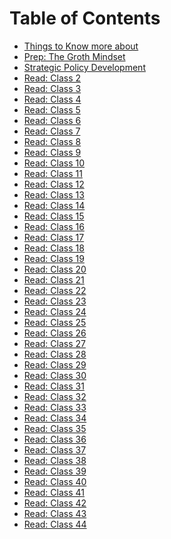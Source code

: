 # Table of Contents

- [Things to Know more about](ReadmeT.md)
- [Prep: The Groth Mindset](/Readings/Prep:GrowthMinset.md)
- [Strategic Policy Development](Read1.md)  <!-- Link to 'Read: Class 1' document -->
- [Read: Class 2](Read2.md)  <!-- Link to 'Read: Class 2' document -->
- [Read: Class 3](Read3.md)  <!-- Link to 'Read: Class 3' document -->
- [Read: Class 4](Read4.md)  <!-- Link to 'Read: Class 4' document -->
- [Read: Class 5](Read5.md)  <!-- Link to 'Read: Class 5' document -->
- [Read: Class 6](Read6.md)  <!-- Link to 'Read: Class 6' document -->
- [Read: Class 7](Read7.md)  <!-- Link to 'Read: Class 7' document -->
- [Read: Class 8](Read8.md)  <!-- Link to 'Read: Class 8' document -->
- [Read: Class 9](Read9.md)  <!-- Link to 'Read: Class 9' document -->
- [Read: Class 10](Read10.md)  <!-- Link to 'Read: Class 10' document -->
- [Read: Class 11](Read11.md)  <!-- Link to 'Read: Class 11' document -->
- [Read: Class 12](Read12.md)  <!-- Link to 'Read: Class 12' document -->
- [Read: Class 13](Read13.md)  <!-- Link to 'Read: Class 13' document -->
- [Read: Class 14](Read14.md)  <!-- Link to 'Read: Class 14' document -->
- [Read: Class 15](Read15.md)  <!-- Link to 'Read: Class 15' document -->
- [Read: Class 16](Read16.md)  <!-- Link to 'Read: Class 16' document -->
- [Read: Class 17](Read17.md)  <!-- Link to 'Read: Class 17' document -->
- [Read: Class 18](Read18.md)  <!-- Link to 'Read: Class 18' document -->
- [Read: Class 19](Read19.md)  <!-- Link to 'Read: Class 19' document -->
- [Read: Class 20](Read20.md)  <!-- Link to 'Read: Class 20' document -->
- [Read: Class 21](Read21.md)  <!-- Link to 'Read: Class 21' document -->
- [Read: Class 22](Read22.md)  <!-- Link to 'Read: Class 22' document -->
- [Read: Class 23](Read23.md)  <!-- Link to 'Read: Class 23' document -->
- [Read: Class 24](Read24.md)  <!-- Link to 'Read: Class 24' document -->
- [Read: Class 25](Read25.md)  <!-- Link to 'Read: Class 25' document -->
- [Read: Class 26](Read26.md)  <!-- Link to 'Read: Class 26' document -->
- [Read: Class 27](Read27.md)  <!-- Link to 'Read: Class 27' document -->
- [Read: Class 28](Read28.md)  <!-- Link to 'Read: Class 28' document -->
- [Read: Class 29](Read29.md)  <!-- Link to 'Read: Class 29' document -->
- [Read: Class 30](Read30.md)  <!-- Link to 'Read: Class 30' document -->
- [Read: Class 31](Read31.md)  <!-- Link to 'Read: Class 31' document -->
- [Read: Class 32](Read32.md)  <!-- Link to 'Read: Class 32' document -->
- [Read: Class 33](Read33.md)  <!-- Link to 'Read: Class 33' document -->
- [Read: Class 34](Read34.md)  <!-- Link to 'Read: Class 34' document -->
- [Read: Class 35](Read35.md)  <!-- Link to 'Read: Class 35' document -->
- [Read: Class 36](Read36.md)  <!-- Link to 'Read: Class 36' document -->
- [Read: Class 37](Read37.md)  <!-- Link to 'Read: Class 37' document -->
- [Read: Class 38](Read38.md)  <!-- Link to 'Read: Class 38' document -->
- [Read: Class 39](Read39.md)  <!-- Link to 'Read: Class 39' document -->
- [Read: Class 40](Read40.md)  <!-- Link to 'Read: Class 40' document -->
- [Read: Class 41](Read41.md)  <!-- Link to 'Read: Class 41' document -->
- [Read: Class 42](Read42.md)  <!-- Link to 'Read: Class 42' document -->
- [Read: Class 43](Read43.md)  <!-- Link to 'Read: Class 43' document -->
- [Read: Class 44](Read44.md)  <!-- Link to 'Read: Class 44' document -->

